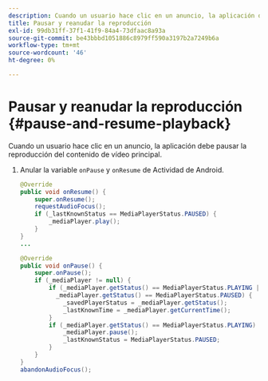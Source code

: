 ```yaml
---
description: Cuando un usuario hace clic en un anuncio, la aplicación debe pausar la reproducción del contenido de vídeo principal.
title: Pausar y reanudar la reproducción
exl-id: 99db31ff-37f1-41f9-84a4-73dfaac8a93a
source-git-commit: be43bbbd1051886c8979ff590a3197b2a7249b6a
workflow-type: tm+mt
source-wordcount: '46'
ht-degree: 0%

---
```


# Pausar y reanudar la reproducción {#pause-and-resume-playback}

Cuando un usuario hace clic en un anuncio, la aplicación debe pausar la reproducción del contenido de vídeo principal.

1. Anular la variable `onPause` y `onResume` de Actividad de Android.

   ```java
   @Override 
   public void onResume() { 
       super.onResume(); 
       requestAudioFocus(); 
       if (_lastKnownStatus == MediaPlayerStatus.PAUSED) { 
           _mediaPlayer.play(); 
       } 
   } 
   ... 
   
   @Override 
   public void onPause() { 
       super.onPause(); 
       if (_mediaPlayer != null) { 
           if (_mediaPlayer.getStatus() == MediaPlayerStatus.PLAYING || 
             _mediaPlayer.getStatus() == MediaPlayerStatus.PAUSED) { 
               _savedPlayerStatus = _mediaPlayer.getStatus(); 
               _lastKnownTime = _mediaPlayer.getCurrentTime(); 
           } 
           if (_mediaPlayer.getStatus() == MediaPlayerStatus.PLAYING) { 
               _mediaPlayer.pause(); 
               _lastKnownStatus = MediaPlayerStatus.PAUSED; 
           } 
       } 
   } 
   abandonAudioFocus(); 
   ```
